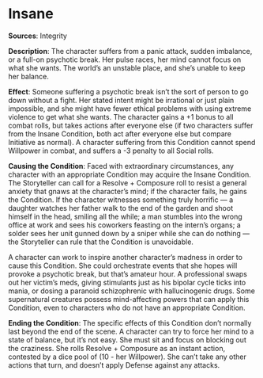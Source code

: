 # Insane
**Sources**: Integrity

**Description**: The character suffers from a panic attack,
sudden imbalance, or a full-on psychotic break. Her pulse
races, her mind cannot focus on what she wants. The world’s
an unstable place, and she’s unable to keep her balance.

**Effect**: Someone suffering a psychotic break isn’t the sort
of person to go down without a fight. Her stated intent might
be irrational or just plain impossible, and she might have fewer
ethical problems with using extreme violence to get what she
wants. The character gains a +1 bonus to all combat rolls, but
takes actions after everyone else (if two characters suffer from the
Insane Condition, both act after everyone else but compare Initiative
as normal). A character suffering from this Condition cannot spend
Willpower in combat, and suffers a -3 penalty to all Social rolls.

**Causing the Condition**: Faced with extraordinary circumstances,
any character with an appropriate Condition may acquire
the Insane Condition. The Storyteller can call for a Resolve +
Composure roll to resist a general anxiety that gnaws at the
character’s mind; if the character fails, he gains the Condition. If
the character witnesses something truly horrific — a daughter
watches her father walk to the end of the garden and shoot
himself in the head, smiling all the while; a man stumbles
into the wrong office at work and sees his coworkers feasting
on the intern’s organs; a solder sees her unit gunned down
by a sniper while she can do nothing — the Storyteller can
rule that the Condition is unavoidable.

A character can work to inspire another character’s madness in order to cause this Condition. She could orchestrate events
that she hopes will provoke a psychotic break, but that’s
amateur hour. A professional swaps out her victim’s meds,
giving stimulants just as his bipolar cycle ticks into mania, or
dosing a paranoid schizophrenic with hallucinogenic drugs.
Some supernatural creatures possess mind-affecting powers that can apply this Condition, even to characters who do not
have an appropriate Condition.

**Ending the Condition**: The specific effects of this Condition don’t
normally last beyond the end of the scene. A character can
try to force her mind to a state of balance, but it’s not easy.
She must sit and focus on blocking out the craziness. She rolls
Resolve + Composure as an instant action, contested by a dice
pool of (10 - her Willpower). She can’t take any other actions
that turn, and doesn’t apply Defense against any attacks.